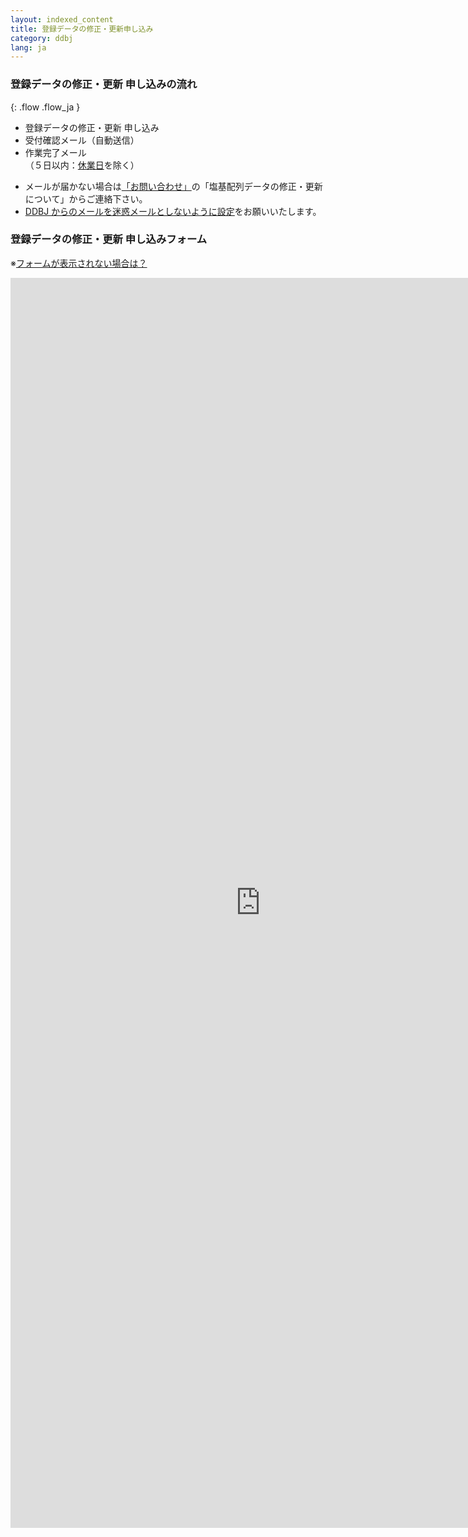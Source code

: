 ```yaml
---
layout: indexed_content
title: 登録データの修正・更新申し込み
category: ddbj
lang: ja
---
```


### 登録データの修正・更新 申し込みの流れ <a name="flow"></a>

{: .flow .flow_ja }
- 登録データの修正・更新 申し込み
- 受付確認メール（自動送信）
- 作業完了メール  
  （５日以内：[休業日](/calendar.html)を除く）

<!-- end list -->

- メールが届かない場合は[「お問い合わせ」](/address.html)の「塩基配列データの修正・更新について」からご連絡下さい。
- [DDBJ からのメールを迷惑メールとしないように設定](/precautions.html)をお願いいたします。

### 登録データの修正・更新 申し込みフォーム

※[フォームが表示されない場合は？](/faq/ja/index.html#data-update-request-form-not-displayed)

<!--<iframe src="https://docs.google.com/forms/d/e/1FAIpQLSdQeCkBTfgDDLLOBjxGQVaMpoiuQKP1qrSSKuBYe1hypKfeaA/viewform?embedded=true" width="760" height="2000" frameborder="0" marginheight="0" marginwidth="0">読み込んでいます...</iframe>-->

<iframe src="https://docs.google.com/forms/d/e/1FAIpQLSfNnNRavoWTcuwU8S4g75vlb8o6mAsiFikN9o7veCLJ6DBD-g/viewform?embedded=true" width="800" height="2000" frameborder="0" marginheight="0" marginwidth="0">読み込んでいます...</iframe>
			</article>
			</div> <!-- #page_main -->
		</div><!-- #primary -->
